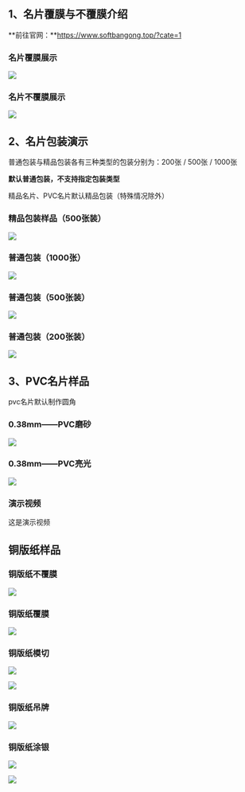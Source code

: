 ## 1、名片覆膜与不覆膜介绍

**前往官网：**https://www.softbangong.top/?cate=1

### 名片覆膜展示

![](https://s2.loli.net/2024/10/09/qUxQ2YVre8u74Bl.png)

  

### 名片不覆膜展示

![](https://s2.loli.net/2024/10/09/iOHKs23QzkWLfrq.png)

  

## 2、名片包装演示

普通包装与精品包装各有三种类型的包装分别为：200张 / 500张 / 1000张  

**默认普通包装，不支持指定包装类型**  

精品名片、PVC名片默认精品包装（特殊情况除外）

### 精品包装样品（500张装）

![](https://s2.loli.net/2024/10/10/QDMJdyqGTaZic6F.png)

### 普通包装（1000张）

![](https://s2.loli.net/2024/10/10/bgvXEVODmM7UYW2.png)

### 普通包装（500张装）

![](https://s2.loli.net/2024/10/09/rnkTzsZLu2oQyOw.png)

### 普通包装（200张装）

![](https://s2.loli.net/2024/10/09/nKN8xPtuFEDeqRJ.png)

## 3、PVC名片样品

pvc名片默认制作圆角

### 0.38mm——PVC磨砂

![](https://s2.loli.net/2024/10/09/AQFTU8Lczsf2n65.png)

### 0.38mm——PVC亮光

![](https://s2.loli.net/2024/10/09/GezUhQH3oVXxqwO.png)

### 演示视频

这是演示视频





## 铜版纸样品

### 铜版纸不覆膜

![](https://s2.loli.net/2024/10/10/bslDBep3YSM41uo.png)

### 铜版纸覆膜

![](https://s2.loli.net/2024/10/10/wVgjUsEbcS9z5xJ.png)

### 铜版纸模切

![](https://s2.loli.net/2024/10/10/pwrTJPhkLEoDabW.png)



![](https://s2.loli.net/2024/10/10/MsgbZBPTt8AI4De.png)

### 铜版纸吊牌

![](https://s2.loli.net/2024/10/10/3HYerBZSgOdtCj9.png)

### 铜版纸涂银

![](https://s2.loli.net/2024/10/10/mdh48rSBxXPpgo6.png)



![](https://s2.loli.net/2024/10/10/d3qgMwmvyQJ2Ezn.png)
